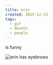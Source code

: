 ```yaml
---
title: erin
created: 2015-12-23
tags:
  - gif
  - devmtn
  - people
---
```


is funny

![erin has eyebrows](http://zacanger.com/blog/erin-eyebrows.gif)
